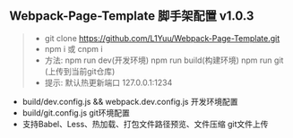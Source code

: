 <h2>Webpack-Page-Template 脚手架配置 v1.0.3</h2>

> + git clone https://github.com/L1Yuu/Webpack-Page-Template.git
> + npm i  或  cnpm i
> +  方法: npm run dev(开发环境) npm run build(构建环境) npm run git (上传到当前git仓库) 
> +  提示: 默认热更新端口 127.0.0.1:1234

+ build/dev.config.js && webpack.dev.config.js 开发环境配置
+ build/git.config.js git环境配置
+ 支持Babel、Less、热加载、打包文件路径预览、文件压缩 git文件上传
